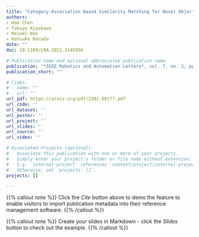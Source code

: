 ```yaml
---
title: "Category-Association Based Similarity Matching for Novel Object Pick-and-Place Task"
authors:
- Hao Chen
- Takuya Kiyokawa
- Weiwei Wan
- Kensuke Harada
date: ""
doi: 10.1109/LRA.2022.3145956

# Publication name and optional abbreviated publication name.
publication: "*IEEE Robotics and Automation Letters*, vol. 7, no. 2, pp. 2961-2968, 2022"
publication_short: ""

# links:
# - name: ""
#   url: ""
url_pdf: https://arxiv.org/pdf/2201.08177.pdf
url_code: ''
url_dataset: ''
url_poster: ''
url_project: ''
url_slides: ''
url_source: ''
url_video: ''

# Associated Projects (optional).
#   Associate this publication with one or more of your projects.
#   Simply enter your project's folder or file name without extension.
#   E.g. `internal-project` references `content/project/internal-project/index.md`.
#   Otherwise, set `projects: []`.
projects: []

---
```


{{% callout note %}}
Click the *Cite* button above to demo the feature to enable visitors to import publication metadata into their reference management software.
{{% /callout %}}

{{% callout note %}}
Create your slides in Markdown - click the *Slides* button to check out the example.
{{% /callout %}}
